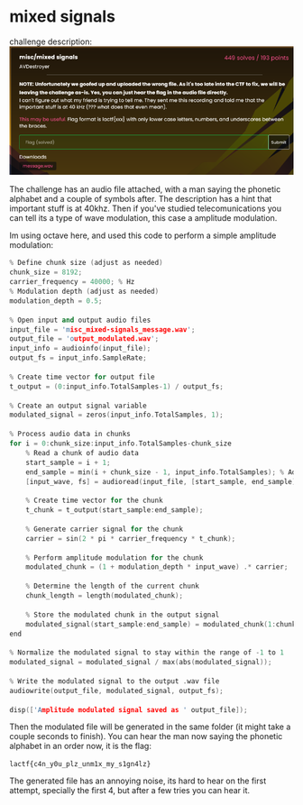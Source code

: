 # mixed signals

challenge description:
![alt text](assets/chall.png)

The challenge has an audio file attached, with a man saying the phonetic alphabet and a couple of symbols after. The description has a hint that important stuff is at 40khz. Then if you've studied telecomunications you can tell its a type of wave modulation, this case a amplitude modulation.

Im using octave here, and used this code to perform a simple amplitude modulation:

```c++
% Define chunk size (adjust as needed)
chunk_size = 8192;
carrier_frequency = 40000; % Hz
% Modulation depth (adjust as needed)
modulation_depth = 0.5;

% Open input and output audio files
input_file = 'misc_mixed-signals_message.wav';
output_file = 'output_modulated.wav';
input_info = audioinfo(input_file);
output_fs = input_info.SampleRate;

% Create time vector for output file
t_output = (0:input_info.TotalSamples-1) / output_fs;

% Create an output signal variable
modulated_signal = zeros(input_info.TotalSamples, 1);

% Process audio data in chunks
for i = 0:chunk_size:input_info.TotalSamples-chunk_size
    % Read a chunk of audio data
    start_sample = i + 1;
    end_sample = min(i + chunk_size - 1, input_info.TotalSamples); % Adjusted end_sample
    [input_wave, fs] = audioread(input_file, [start_sample, end_sample]);

    % Create time vector for the chunk
    t_chunk = t_output(start_sample:end_sample);

    % Generate carrier signal for the chunk
    carrier = sin(2 * pi * carrier_frequency * t_chunk);

    % Perform amplitude modulation for the chunk
    modulated_chunk = (1 + modulation_depth * input_wave) .* carrier;

    % Determine the length of the current chunk
    chunk_length = length(modulated_chunk);

    % Store the modulated chunk in the output signal
    modulated_signal(start_sample:end_sample) = modulated_chunk(1:chunk_length);
end

% Normalize the modulated signal to stay within the range of -1 to 1
modulated_signal = modulated_signal / max(abs(modulated_signal));

% Write the modulated signal to the output .wav file
audiowrite(output_file, modulated_signal, output_fs);

disp(['Amplitude modulated signal saved as ' output_file]);
```

Then the modulated file will be generated in the same folder (it might take a couple seconds to finish). You can hear the man now saying the phonetic alphabet in an order now, it is the flag:

`lactf{c4n_y0u_plz_unm1x_my_s1gn4lz}`

The generated file has an annoying noise, its hard to hear on the first attempt, specially the first 4, but after a few tries you can hear it.

